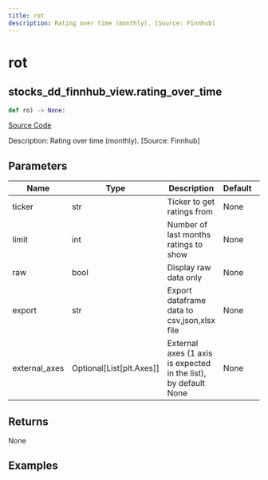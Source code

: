 ```yaml
---
title: rot
description: Rating over time (monthly). [Source: Finnhub]
---
```

# rot

## stocks_dd_finnhub_view.rating_over_time

```python
def ro) -> None:
```
[Source Code](https://github.com/OpenBB-finance/OpenBBTerminal/tree/main/openbb_terminal/decorators.py#L74)

Description: Rating over time (monthly). [Source: Finnhub]

## Parameters

| Name | Type | Description | Default | Optional |
| ---- | ---- | ----------- | ------- | -------- |
| ticker | str | Ticker to get ratings from | None | False |
| limit | int | Number of last months ratings to show | None | False |
| raw | bool | Display raw data only | None | False |
| export | str | Export dataframe data to csv,json,xlsx file | None | False |
| external_axes | Optional[List[plt.Axes]] | External axes (1 axis is expected in the list), by default None | None | False |

## Returns

None

## Examples

